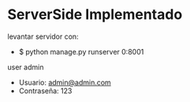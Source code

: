 # ServerSide Implementado

levantar servidor con:
- $ python manage.py runserver 0:8001

user admin
- Usuario: admin@admin.com
- Contraseña: 123
